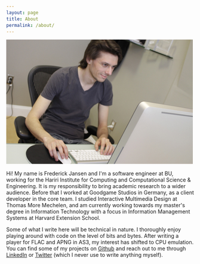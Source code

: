 ```yaml
---
layout: page
title: About
permalink: /about/
---
```


<img src="/public/images/about-pic.jpg" alt="Frederick Jansen" title="Frederick Jansen">

Hi! My name is Frederick Jansen and I'm a software engineer at BU, working for the Hariri Institute for Computing and Computational Science & Engineering. It is my responsibility to bring academic research to a wider audience. Before that I worked at Goodgame Studios in Germany, as a client developer in the core team. I studied Interactive Multimedia Design at Thomas More Mechelen, and am currently working towards my master's degree in Information Technology with a focus in Information Management Systems at Harvard Extension School.

Some of what I write here will be technical in nature. I thoroughly enjoy playing around with code on the level of bits and bytes. After writing a player for FLAC and APNG in AS3, my interest has shifted to CPU emulation. You can find some of my projects on <a href="https://github.com/frederickjansen" rel="me">Github</a> and reach out to me through <a href="https://www.linkedin.com/in/jansenfrederick" rel="me">LinkedIn</a> or <a href="https://twitter.com/latenightsnacks" rel="me">Twitter</a> (which I never use to write anything myself).
